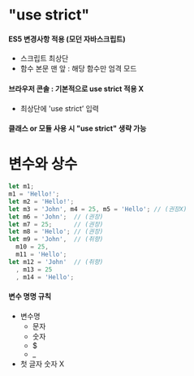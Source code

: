 "use strict"
==========
#### ES5 변경사항 적용 (모던 자바스크립트)
 - 스크립트 최상단
 - 함수 본문 맨 앞 : 해당 함수만 엄격 모드
#### 브라우저 콘솔 : 기본적으로 use strict 적용 X
 - 최상단에 'use strict’ 입력
#### 클래스 or 모듈 사용 시 "use strict" 생략 가능

변수와 상수
==========
```javascript
let m1;
m1 = 'Hello!';
let m2 = 'Hello!';
let m3 = 'John', m4 = 25, m5 = 'Hello'; // (권장X)
let m6 = 'John';  // (권장)
let m7 = 25;      // (권장)
let m8 = 'Hello'; // (권장)
let m9 = 'John',  // (취향)
  m10 = 25,
  m11 = 'Hello';
let m12 = 'John'  // (취향)
  , m13 = 25
  , m14 = 'Hello';
```
#### 변수 명명 규칙
 - 변수명
   + 문자
   + 숫자
   + $
   + _
 - 첫 글자 숫자 X
